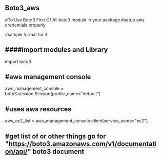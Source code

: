 Boto3_aws
-------


#To Use Boto3 First Of All boto3 module in your package
#setup aws credentials properly 

#sample format for it


####import modules and Library
---

import boto3

#aws management console
--

aws_management_console = boto3.session.Session(profile_name="default")

#uses aws resources
---
aws_ec2_list = aws_management_console.client(service_name="ec2")



#get list of or other things go for "https://boto3.amazonaws.com/v1/documentation/api/"      boto3 document 
---
